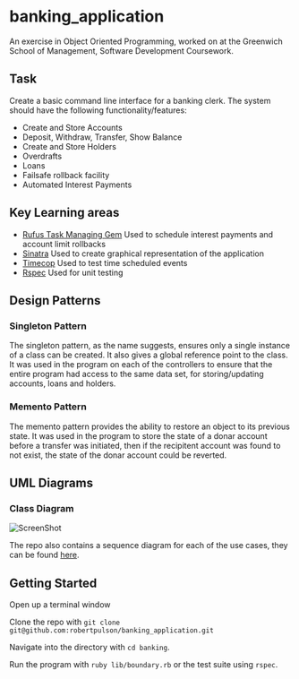 # banking_application

An exercise in Object Oriented Programming, worked on at the Greenwich School of Management, Software Development Coursework. 

## Task
Create a basic command line interface for a banking clerk. The system should have the following functionality/features:
* Create and Store Accounts
* Deposit, Withdraw, Transfer, Show Balance
* Create and Store Holders
* Overdrafts
* Loans
* Failsafe rollback facility
* Automated Interest Payments

## Key Learning areas
* [Rufus Task Managing Gem](https://github.com/jmettraux/rufus-scheduler)
  Used to schedule interest payments and account limit rollbacks
* [Sinatra](https://github.com/sinatra/sinatra)
  Used to create graphical representation of the application
* [Timecop](https://github.com/travisjeffery/timecop)
  Used to test time scheduled events
* [Rspec](https://github.com/rspec/rspec)
  Used for unit testing

## Design Patterns

### Singleton Pattern
The singleton pattern, as the name suggests, ensures only a single instance of a class can be created. It also gives a global reference point to the class.
It was used in the program on each of the controllers to ensure that the entire program had access to the same data set, for storing/updating accounts, loans and holders.

### Memento Pattern
The memento pattern provides the ability to restore an object to its previous state.
It was used in the program to store the state of a donar account before a transfer was initiated, then if the recipitent account was found to not exist, the state of the donar account could be reverted.

## UML Diagrams

### Class Diagram
![ScreenShot](https://github.com/robertpulson/banking_application/blob/master/screenshots/Main.png)

The repo also contains a sequence diagram for each of the use cases, they can be found [here](https://github.com/robertpulson/banking_application/tree/master/screenshots).

## Getting Started

Open up a terminal window

Clone the repo with `git clone git@github.com:robertpulson/banking_application.git`

Navigate into the directory with `cd banking`.

Run the program with `ruby lib/boundary.rb` or the test suite using `rspec`.
